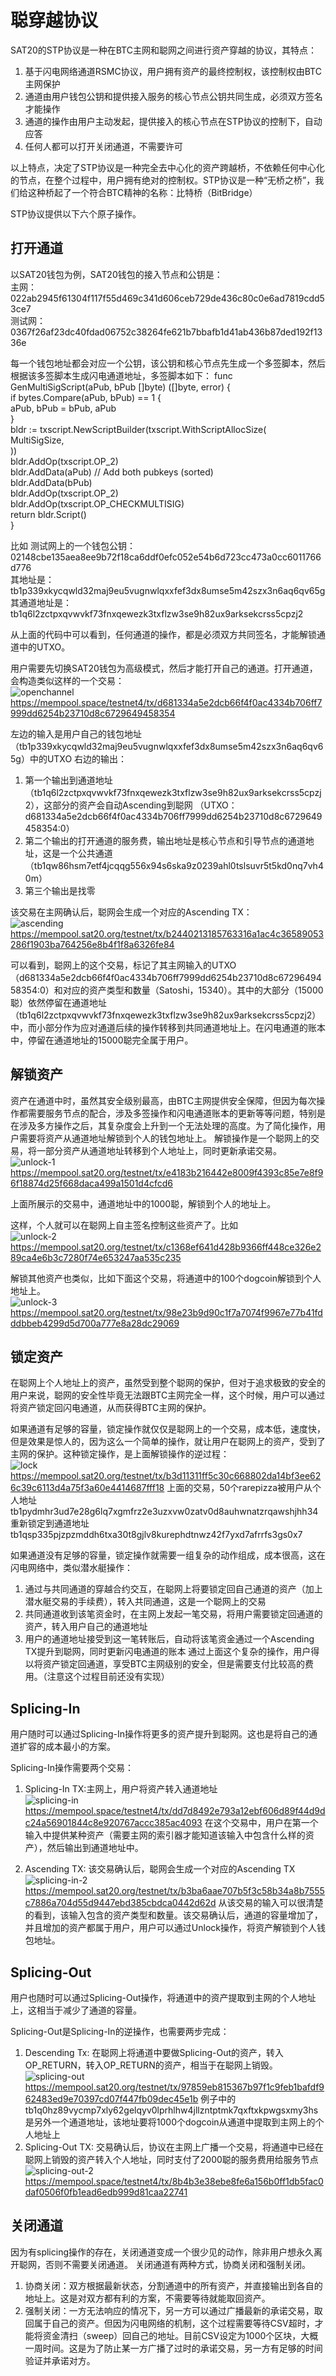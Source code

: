 聪穿越协议
====

SAT20的STP协议是一种在BTC主网和聪网之间进行资产穿越的协议，其特点：
1. 基于闪电网络通道RSMC协议，用户拥有资产的最终控制权，该控制权由BTC主网保护
2. 通道由用户钱包公钥和提供接入服务的核心节点公钥共同生成，必须双方签名才能操作
3. 通道的操作由用户主动发起，提供接入的核心节点在STP协议的控制下，自动应答
4. 任何人都可以打开关闭通道，不需要许可

以上特点，决定了STP协议是一种完全去中心化的资产跨越桥，不依赖任何中心化的节点，在整个过程中，用户拥有绝对的控制权。STP协议是一种“无桥之桥”，我们给这种桥起了一个符合BTC精神的名称：比特桥（BitBridge）


STP协议提供以下六个原子操作。

打开通道
----
以SAT20钱包为例，SAT20钱包的接入节点和公钥是：  
主网：022ab2945f61304f117f55d469c341d606ceb729de436c80c0e6ad7819cdd53ce7  
测试网：0367f26af23dc40fdad06752c38264fe621b7bbafb1d41ab436b87ded192f1336e  


每一个钱包地址都会对应一个公钥，该公钥和核心节点先生成一个多签脚本，然后根据该多签脚本生成闪电通道地址，多签脚本如下：
func GenMultiSigScript(aPub, bPub []byte) ([]byte, error) {  
    if bytes.Compare(aPub, bPub) == 1 {  
        aPub, bPub = bPub, aPub  
    }  
    bldr := txscript.NewScriptBuilder(txscript.WithScriptAllocSize(  
        MultiSigSize,  
    ))  
    bldr.AddOp(txscript.OP_2)  
    bldr.AddData(aPub) // Add both pubkeys (sorted)  
    bldr.AddData(bPub)  
    bldr.AddOp(txscript.OP_2)  
    bldr.AddOp(txscript.OP_CHECKMULTISIG)  
    return bldr.Script()  
}  

比如
测试网上的一个钱包公钥：02148cbe135aea8ee9b72f18ca6ddf0efc052e54b6d723cc473a0cc6011766d776  
其地址是：tb1p339xkycqwld32maj9eu5vugnwlqxxfef3dx8umse5m42szx3n6aq6qv65g  
其通道地址是：tb1q6l2zctpxqvwvkf73fnxqewezk3txflzw3se9h82ux9arksekcrss5cpzj2  

从上面的代码中可以看到，任何通道的操作，都是必须双方共同签名，才能解锁通道中的UTXO。

用户需要先切换SAT20钱包为高级模式，然后才能打开自己的通道。打开通道，会构造类似这样的一个交易：  
![openchannel](../assets/circulation-protocol-1-open.png)
https://mempool.space/testnet4/tx/d681334a5e2dcb66f4f0ac4334b706ff7999dd6254b23710d8c6729649458354

左边的输入是用户自己的钱包地址（tb1p339xkycqwld32maj9eu5vugnwlqxxfef3dx8umse5m42szx3n6aq6qv65g）中的UTXO
右边的输出：
1. 第一个输出到通道地址（tb1q6l2zctpxqvwvkf73fnxqewezk3txflzw3se9h82ux9arksekcrss5cpzj2），这部分的资产会自动Ascending到聪网 （UTXO：d681334a5e2dcb66f4f0ac4334b706ff7999dd6254b23710d8c6729649458354:0）
2. 第二个输出的打开通道的服务费，输出地址是核心节点和引导节点的通道地址，这是一个公共通道（tb1qw86hsm7etf4jcqqg556x94s6ska9z0239ahl0tslsuvr5t5kd0nq7vh40m）
3. 第三个输出是找零

该交易在主网确认后，聪网会生成一个对应的Ascending TX：  
![ascending](../assets/circulation-protocol-2-open.png)
https://mempool.sat20.org/testnet/tx/b2440213185763316a1ac4c36589053286f1903ba764256e8b4f1f8a6326fe84

可以看到，聪网上的这个交易，标记了其主网输入的UTXO（d681334a5e2dcb66f4f0ac4334b706ff7999dd6254b23710d8c6729649458354:0）和对应的资产类型和数量（Satoshi，15340）。其中的大部分（15000聪）依然停留在通道地址（tb1q6l2zctpxqvwvkf73fnxqewezk3txflzw3se9h82ux9arksekcrss5cpzj2）中，而小部分作为应对通道后续的操作转移到共同通道地址上。在闪电通道的账本中，停留在通道地址的15000聪完全属于用户。  

解锁资产
----
资产在通道中时，虽然其安全级别最高，由BTC主网提供安全保障，但因为每次操作都需要服务节点的配合，涉及多签操作和闪电通道账本的更新等等问题，特别是在涉及多方操作之后，其复杂度会上升到一个无法处理的高度。为了简化操作，用户需要将资产从通道地址解锁到个人的钱包地址上。
解锁操作是一个聪网上的交易，将一部分资产从通道地址转移到个人地址上，同时更新承诺交易。  
![unlock-1](../assets/circulation-protocol-3-unlock.png)
https://mempool.sat20.org/testnet/tx/e4183b216442e8009f4393c85e7e8f96f18874d25f668daca499a1501d4cfcd6

上面所展示的交易中，通道地址中的1000聪，解锁到个人的地址上。

这样，个人就可以在聪网上自主签名控制这些资产了。比如  
![unlock-2](../assets/circulation-protocol-4-unlock.png)
https://mempool.sat20.org/testnet/tx/c1368ef641d428b9366ff448ce326e289ca4e6b3c7280f74e653247aa535c235

解锁其他资产也类似，比如下面这个交易，将通道中的100个dogcoin解锁到个人地址上。  
![unlock-3](../assets/circulation-protocol-5-unlock.png)
https://mempool.sat20.org/testnet/tx/98e23b9d90c1f7a7074f9967e77b41fdddbbeb4299d5d700a777e8a28dc29069


锁定资产
---
在聪网上个人地址上的资产，虽然受到整个聪网的保护，但对于追求极致的安全的用户来说，聪网的安全性毕竟无法跟BTC主网完全一样，这个时候，用户可以通过将资产锁定回闪电通道，从而获得BTC主网的保护。

如果通道有足够的容量，锁定操作就仅仅是聪网上的一个交易，成本低，速度快，但是效果是惊人的，因为这么一个简单的操作，就让用户在聪网上的资产，受到了主网的保护。这种锁定操作，是上面解锁操作的逆过程：  
![lock](../assets/circulation-protocol-6-lock.png)
https://mempool.sat20.org/testnet/tx/b3d11311ff5c30c668802da14bf3ee626c39c6113d4a75f3a60e4414687fff18
上面的交易，50个rarepizza被用户从个人地址tb1pydmhr3ud7e28g6lq7xgmfrz2e3uzxvw0zatv0d8auhwnatzrqawshjhh34重新锁定到通道地址tb1qsp335pjzpzmddh6txa30t8gjlv8kurephdtnwz42f7yxd7afrrfs3gs0x7

如果通道没有足够的容量，锁定操作就需要一组复杂的动作组成，成本很高，这在闪电网络中，类似潜水艇操作：
1. 通过与共同通道的穿越合约交互，在聪网上将要锁定回自己通道的资产（加上潜水艇交易的手续费），转入共同通道，这是一个聪网上的交易
2. 共同通道收到该笔资金时，在主网上发起一笔交易，将用户需要锁定回通道的资产，转入用户自己的通道地址
3. 用户的通道地址接受到这一笔转账后，自动将该笔资金通过一个Ascending TX提升到聪网，同时更新闪电通道的账本
通过上面这个复杂的操作，用户得以将资产锁定回通道，享受BTC主网级别的安全，但是需要支付比较高的费用。（注意这个过程目前还没有实现）

Splicing-In
----
用户随时可以通过Splicing-In操作将更多的资产提升到聪网。这也是将自己的通道扩容的成本最小的方案。

Splicing-In操作需要两个交易：
1. Splicing-In TX:主网上，用户将资产转入通道地址  
![splicing-in](../assets/circulation-protocol-7-splicingin.png)
https://mempool.space/testnet4/tx/dd7d8492e793a12ebf606d89f44d9dc24a56901844c8e920767accc385ac4093
在这个交易中，用户在第一个输入中提供某种资产（需要主网的索引器才能知道该输入中包含什么样的资产），然后输出到通道地址中。

2. Ascending TX: 该交易确认后，聪网会生成一个对应的Ascending TX  
![splicing-in-2](../assets/circulation-protocol-8-splicingin.png)
https://mempool.sat20.org/testnet/tx/b3ba6aae707b5f3c58b34a8b7555c7886a704d55d9447ebd385cbdca0442d62d
从该交易的输入可以很清楚的看到，该输入包含的资产类型和数量。该交易确认后，通道的容量增加了，并且增加的资产都属于用户，用户可以通过Unlock操作，将资产解锁到个人钱包地址。

Splicing-Out
---
用户也随时可以通过Splicing-Out操作，将通道中的资产提取到主网的个人地址上，这相当于减少了通道的容量。

Splicing-Out是Splicing-In的逆操作，也需要两步完成：
1. Descending Tx: 在聪网上将通道中要做Splicing-Out的资产，转入OP_RETURN，转入OP_RETURN的资产，相当于在聪网上销毁。  
![splicing-out](../assets/circulation-protocol-9-splicingout.png)
https://mempool.sat20.org/testnet/tx/97859eb815367b97f1c9feb1bafdf962483ed9e70397cd07f447fb09dec45e1b
例子中的tb1q0hz89vycmp7xly62gelqyv0lprhlhw4jllzntptmk7qxftxkpwgsxmy3hs是另外一个通道地址，该地址要将1000个dogcoin从通道中提取到主网上的个人地址上
2. Splicing-Out TX: 交易确认后，协议在主网上广播一个交易，将通道中已经在聪网上销毁的资产转入个人地址，同时支付了2000聪的服务费用给服务节点  
![splicing-out-2](../assets/circulation-protocol-10-splicingout.png)
https://mempool.space/testnet4/tx/8b4b3e38ebe8fe6a156b0ff1db5fac0daf0506f0fb1ead6edb999d81caa22741


关闭通道
---
因为有splicing操作的存在，关闭通道变成一个很少见的动作，除非用户想永久离开聪网，否则不需要关闭通道。
关闭通道有两种方式，协商关闭和强制关闭。
1. 协商关闭：双方根据最新状态，分割通道中的所有资产，并直接输出到各自的地址上。这是对双方都有利的方案，不需要等待就能取回资产。
2. 强制关闭：一方无法响应的情况下，另一方可以通过广播最新的承诺交易，取回属于自己的资产。但因为闪电网络的机制，这个过程需要等待CSV超时，才能将资金清扫（sweep）回自己的地址。目前CSV设定为1000个区块，大概一周时间。这是为了防止某一方广播了过时的承诺交易，另一方有足够的时间验证并承诺对方。

